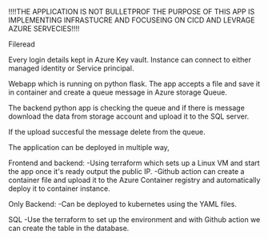 !!!!THE APPLICATION IS NOT BULLETPROF THE PURPOSE OF THIS APP IS IMPLEMENTING INFRASTUCRE AND FOCUSEING ON CICD AND LEVRAGE AZURE SERVECIES!!!!

Fileread

Every login details kept in Azure Key vault. Instance can connect to either managed identity or Service principal.

Webapp which is running on python flask.
The app accepts a file and save it in container and create a queue message in Azure storage Queue.

The backend python app is checking the queue and if there is message download the data from storage account and upload it to the SQL server.

If the upload succesful the message delete from the queue.


The application can be deployed in multiple way,

Frontend and backend:
-Using terraform which sets up a Linux VM and start the app once it's ready output the public IP.
-Github action can create a container file and upload it to the Azure Container registry and automatically deploy it to container instance.

Only Backend:
-Can be deployed to kubernetes using the YAML files.

SQL
-Use the terraform to set up the environment and with Github action we can create the table in the database.